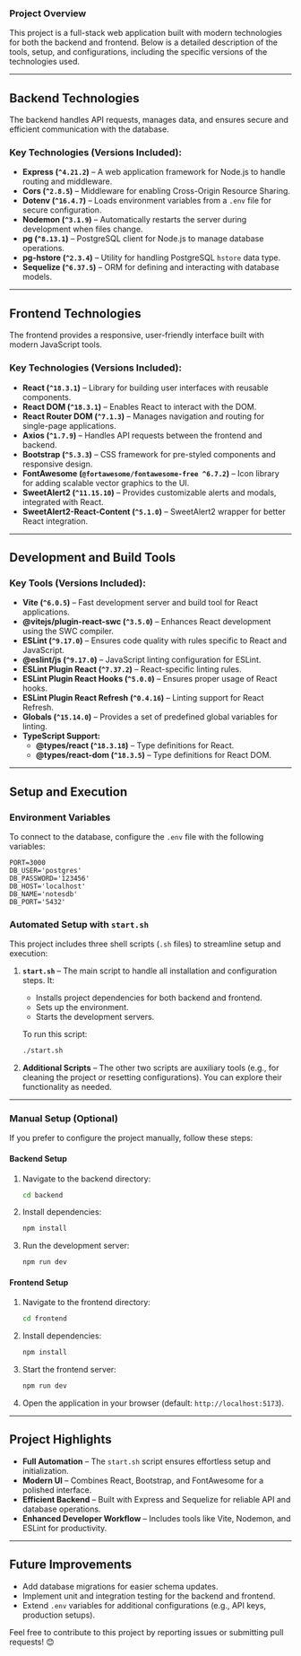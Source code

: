 ### **Project Overview**  

This project is a full-stack web application built with modern technologies for both the backend and frontend. Below is a detailed description of the tools, setup, and configurations, including the specific versions of the technologies used.  

---

## **Backend Technologies**  

The backend handles API requests, manages data, and ensures secure and efficient communication with the database.  

### **Key Technologies (Versions Included):**  
- **Express (`^4.21.2`)** – A web application framework for Node.js to handle routing and middleware.  
- **Cors (`^2.8.5`)** – Middleware for enabling Cross-Origin Resource Sharing.  
- **Dotenv (`^16.4.7`)** – Loads environment variables from a `.env` file for secure configuration.  
- **Nodemon (`^3.1.9`)** – Automatically restarts the server during development when files change.  
- **pg (`^8.13.1`)** – PostgreSQL client for Node.js to manage database operations.  
- **pg-hstore (`^2.3.4`)** – Utility for handling PostgreSQL `hstore` data type.  
- **Sequelize (`^6.37.5`)** – ORM for defining and interacting with database models.  

---

## **Frontend Technologies**  

The frontend provides a responsive, user-friendly interface built with modern JavaScript tools.  

### **Key Technologies (Versions Included):**  
- **React (`^18.3.1`)** – Library for building user interfaces with reusable components.  
- **React DOM (`^18.3.1`)** – Enables React to interact with the DOM.  
- **React Router DOM (`^7.1.3`)** – Manages navigation and routing for single-page applications.  
- **Axios (`^1.7.9`)** – Handles API requests between the frontend and backend.  
- **Bootstrap (`^5.3.3`)** – CSS framework for pre-styled components and responsive design.  
- **FontAwesome (`@fortawesome/fontawesome-free ^6.7.2`)** – Icon library for adding scalable vector graphics to the UI.  
- **SweetAlert2 (`^11.15.10`)** – Provides customizable alerts and modals, integrated with React.  
- **SweetAlert2-React-Content (`^5.1.0`)** – SweetAlert2 wrapper for better React integration.  

---

## **Development and Build Tools**  

### **Key Tools (Versions Included):**  
- **Vite (`^6.0.5`)** – Fast development server and build tool for React applications.  
- **@vitejs/plugin-react-swc (`^3.5.0`)** – Enhances React development using the SWC compiler.  
- **ESLint (`^9.17.0`)** – Ensures code quality with rules specific to React and JavaScript.  
- **@eslint/js (`^9.17.0`)** – JavaScript linting configuration for ESLint.  
- **ESLint Plugin React (`^7.37.2`)** – React-specific linting rules.  
- **ESLint Plugin React Hooks (`^5.0.0`)** – Ensures proper usage of React hooks.  
- **ESLint Plugin React Refresh (`^0.4.16`)** – Linting support for React Refresh.  
- **Globals (`^15.14.0`)** – Provides a set of predefined global variables for linting.  
- **TypeScript Support:**  
  - **@types/react (`^18.3.18`)** – Type definitions for React.  
  - **@types/react-dom (`^18.3.5`)** – Type definitions for React DOM.  

---

## **Setup and Execution**  

### **Environment Variables**  
To connect to the database, configure the `.env` file with the following variables:  
```env
PORT=3000
DB_USER='postgres'
DB_PASSWORD='123456'
DB_HOST='localhost'
DB_NAME='notesdb'
DB_PORT='5432'
```  

### **Automated Setup with `start.sh`**  
This project includes three shell scripts (`.sh` files) to streamline setup and execution:  

1. **`start.sh`** – The main script to handle all installation and configuration steps. It:  
   - Installs project dependencies for both backend and frontend.  
   - Sets up the environment.  
   - Starts the development servers.  

   To run this script:  
   ```bash
   ./start.sh
   ```  

2. **Additional Scripts** – The other two scripts are auxiliary tools (e.g., for cleaning the project or resetting configurations). You can explore their functionality as needed.  

---

### **Manual Setup (Optional)**  
If you prefer to configure the project manually, follow these steps:  

#### **Backend Setup**  
1. Navigate to the backend directory:  
   ```bash
   cd backend
   ```  
2. Install dependencies:  
   ```bash
   npm install
   ```  
3. Run the development server:  
   ```bash
   npm run dev
   ```  

#### **Frontend Setup**  
1. Navigate to the frontend directory:  
   ```bash
   cd frontend
   ```  
2. Install dependencies:  
   ```bash
   npm install
   ```  
3. Start the frontend server:  
   ```bash
   npm run dev
   ```  
4. Open the application in your browser (default: `http://localhost:5173`).  

---

## **Project Highlights**  
- **Full Automation** – The `start.sh` script ensures effortless setup and initialization.  
- **Modern UI** – Combines React, Bootstrap, and FontAwesome for a polished interface.  
- **Efficient Backend** – Built with Express and Sequelize for reliable API and database operations.  
- **Enhanced Developer Workflow** – Includes tools like Vite, Nodemon, and ESLint for productivity.  

---

## **Future Improvements**  
- Add database migrations for easier schema updates.  
- Implement unit and integration testing for the backend and frontend.  
- Extend `.env` variables for additional configurations (e.g., API keys, production setups).  

Feel free to contribute to this project by reporting issues or submitting pull requests! 😊